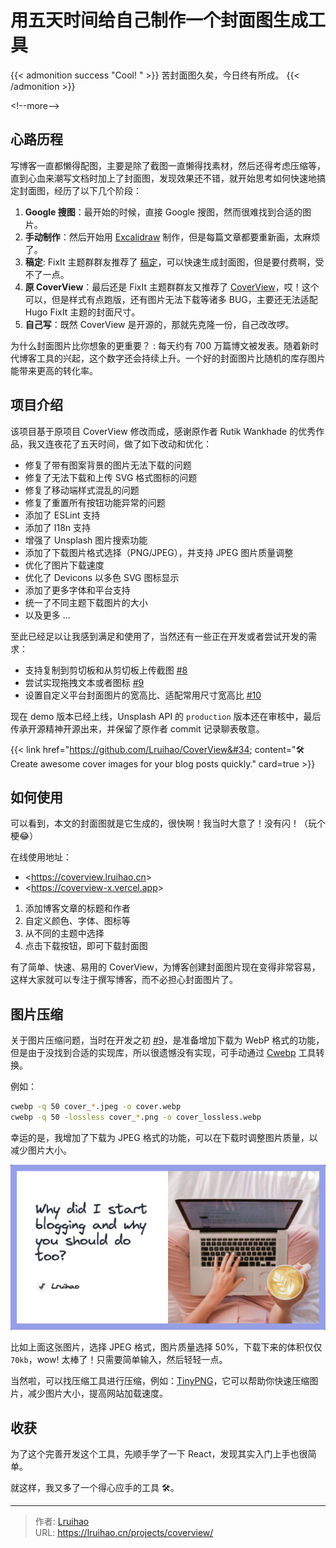 # 用五天时间给自己制作一个封面图生成工具


{{&lt; admonition success &#34;Cool! &#34; &gt;}}
苦封面图久矣，今日终有所成。
{{&lt; /admonition &gt;}}

&lt;!--more--&gt;

## 心路历程

写博客一直都懒得配图，主要是除了截图一直懒得找素材，然后还得考虑压缩等，直到心血来潮写文档时加上了封面图，发现效果还不错，就开始思考如何快速地搞定封面图，经历了以下几个阶段：

1. **Google 搜图**：最开始的时候，直接 Google 搜图，然而很难找到合适的图片。
2. **手动制作**：然后开始用 [Excalidraw](https://excalidraw.com/) 制作，但是每篇文章都要重新画，太麻烦了。
3. **稿定**: FixIt 主题群群友推荐了 [稿定](https://www.gaoding.com/)，可以快速生成封面图，但是要付费啊，受不了一点。
4. **原 CoverView**：最后还是 FixIt 主题群群友又推荐了 [CoverView](https://github.com/rutikwankhade/CoverView)，哎！这个可以，但是样式有点跑版，还有图片无法下载等诸多 BUG，主要还无法适配 Hugo FixIt 主题的封面尺寸。
5. **自己写**：既然 CoverView 是开源的，那就先克隆一份，自己改改啰。

为什么封面图片比你想象的更重要？
: 每天约有 700 万篇博文被发表。随着新时代博客工具的兴起，这个数字还会持续上升。一个好的封面图片比随机的库存图片能带来更高的转化率。

## 项目介绍

该项目基于原项目 CoverView 修改而成，感谢原作者 Rutik Wankhade 的优秀作品，我又连夜花了五天时间，做了如下改动和优化：

- 修复了带有图案背景的图片无法下载的问题
- 修复了无法下载和上传 SVG 格式图标的问题
- 修复了移动端样式混乱的问题
- 修复了重置所有按钮功能异常的问题
- 添加了 ESLint 支持
- 添加了 I18n 支持
- 增强了 Unsplash 图片搜索功能
- 添加了下载图片格式选择（PNG/JPEG），并支持 JPEG 图片质量调整
- 优化了图片下载速度
- 优化了 Devicons 以多色 SVG 图标显示
- 添加了更多字体和平台支持
- 统一了不同主题下载图片的大小
- 以及更多 ...

至此已经足以让我感到满足和使用了，当然还有一些正在开发或者尝试开发的需求：

- 支持复制到剪切板和从剪切板上传截图 [#8](https://github.com/Lruihao/CoverView/issues/8)
- 尝试实现拖拽文本或者图标 [#9](https://github.com/Lruihao/CoverView/issues/9)
- 设置自定义平台封面图片的宽高比、适配常用尺寸宽高比 [#10](https://github.com/Lruihao/CoverView/issues/10)

现在 demo 版本已经上线，Unsplash API 的 `production` 版本还在审核中，最后传承开源精神开源出来，并保留了原作者 commit 记录聊表敬意。

{{&lt; link href=&#34;https://github.com/Lruihao/CoverView&#34; content=&#34;🛠 Create awesome cover images for your blog posts quickly.&#34; card=true &gt;}}

## 如何使用

可以看到，本文的封面图就是它生成的，很快啊！我当时大意了！没有闪！（玩个梗😂）

在线使用地址：

- &lt;https://coverview.lruihao.cn&gt;
- &lt;https://coverview-x.vercel.app&gt;

1. 添加博客文章的标题和作者
2. 自定义颜色、字体、图标等
3. 从不同的主题中选择
4. 点击下载按钮，即可下载封面图

有了简单、快速、易用的 CoverView，为博客创建封面图片现在变得非常容易，这样大家就可以专注于撰写博客，而不必担心封面图片了。

## 图片压缩

关于图片压缩问题，当时在开发之初 [#9](https://github.com/Lruihao/CoverView/issues/9)，是准备增加下载为 WebP 格式的功能，但是由于没找到合适的实现库，所以很遗憾没有实现，可手动通过 [Cwebp](https://developers.google.com/speed/webp/docs/cwebp) 工具转换。

例如：

```bash
cwebp -q 50 cover_*.jpeg -o cover.webp 
cwebp -q 50 -lossless cover_*.png -o cover_lossless.webp 
```

幸运的是，我增加了下载为 JPEG 格式的功能，可以在下载时调整图片质量，以减少图片大小。

![cover_279101.jpeg](images/cover_279101.jpeg)

比如上面这张图片，选择 JPEG 格式，图片质量选择 50%，下载下来的体积仅仅 `70kb`，wow! 太棒了！只需要简单输入，然后轻轻一点。

当然啦，可以找压缩工具进行压缩，例如：[TinyPNG](https://tinify.cn/)，它可以帮助你快速压缩图片，减少图片大小，提高网站加载速度。

## 收获

为了这个完善开发这个工具，先顺手学了一下 React，发现其实入门上手也很简单。

就这样，我又多了一个得心应手的工具 🛠️。


---

> 作者: [Lruihao](https://github.com/Lruihao)  
> URL: https://lruihao.cn/projects/coverview/  

